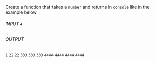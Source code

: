 Create a function that takes a `number` and returns in `console` like in the example below

###### INPUT `4`

###### OUTPUT

`1`
`22`
`22`
`333`
`333`
`333`
`4444`
`4444`
`4444`
`4444`
